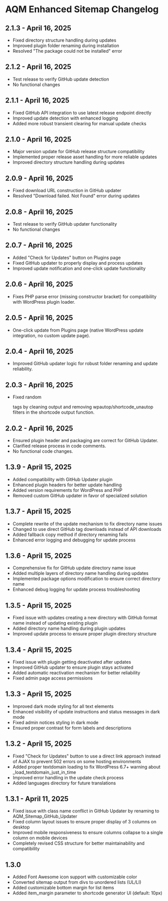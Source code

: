 # AQM Enhanced Sitemap Changelog

## 2.1.3 - April 16, 2025
- Fixed directory structure handling during updates
- Improved plugin folder renaming during installation
- Resolved "The package could not be installed" error

## 2.1.2 - April 16, 2025
- Test release to verify GitHub update detection
- No functional changes

## 2.1.1 - April 16, 2025
- Fixed GitHub API integration to use latest release endpoint directly
- Improved update detection with enhanced logging
- Added more robust transient clearing for manual update checks

## 2.1.0 - April 16, 2025
- Major version update for GitHub release structure compatibility
- Implemented proper release asset handling for more reliable updates
- Improved directory structure handling during updates

## 2.0.9 - April 16, 2025
- Fixed download URL construction in GitHub updater
- Resolved "Download failed. Not Found" error during updates

## 2.0.8 - April 16, 2025
- Test release to verify GitHub updater functionality
- No functional changes

## 2.0.7 - April 16, 2025
- Added "Check for Updates" button on Plugins page
- Fixed GitHub updater to properly display and process updates
- Improved update notification and one-click update functionality

## 2.0.6 - April 16, 2025
- Fixes PHP parse error (missing constructor bracket) for compatibility with WordPress plugin loader.

## 2.0.5 - April 16, 2025
- One-click update from Plugins page (native WordPress update integration, no custom update page).

## 2.0.4 - April 16, 2025
- Improved GitHub updater logic for robust folder renaming and update reliability.

## 2.0.3 - April 16, 2025
- Fixed random <p> tags by cleaning output and removing wpautop/shortcode_unautop filters in the shortcode output function.

## 2.0.2 - April 16, 2025
- Ensured plugin header and packaging are correct for GitHub Updater.
- Clarified release process in code comments.
- No functional code changes.

## 1.3.9 - April 15, 2025
- Added compatibility with GitHub Updater plugin
- Enhanced plugin headers for better update handling
- Added version requirements for WordPress and PHP
- Removed custom GitHub updater in favor of specialized solution

## 1.3.7 - April 15, 2025
- Complete rewrite of the update mechanism to fix directory name issues
- Changed to use direct GitHub tag downloads instead of API downloads
- Added fallback copy method if directory renaming fails
- Enhanced error logging and debugging for update process

## 1.3.6 - April 15, 2025
- Comprehensive fix for GitHub update directory name issue
- Added multiple layers of directory name handling during updates
- Implemented package options modification to ensure correct directory name
- Enhanced debug logging for update process troubleshooting

## 1.3.5 - April 15, 2025
- Fixed issue with updates creating a new directory with GitHub format name instead of updating existing plugin
- Added directory name handling during plugin updates
- Improved update process to ensure proper plugin directory structure

## 1.3.4 - April 15, 2025
- Fixed issue with plugin getting deactivated after updates
- Improved GitHub updater to ensure plugin stays activated
- Added automatic reactivation mechanism for better reliability
- Fixed admin page access permissions

## 1.3.3 - April 15, 2025
- Improved dark mode styling for all text elements
- Enhanced visibility of update instructions and status messages in dark mode
- Fixed admin notices styling in dark mode
- Ensured proper contrast for form labels and descriptions

## 1.3.2 - April 15, 2025
- Fixed "Check for Updates" button to use a direct link approach instead of AJAX to prevent 502 errors on some hosting environments
- Added proper textdomain loading to fix WordPress 6.7+ warning about _load_textdomain_just_in_time
- Improved error handling in the update check process
- Added languages directory for future translations

## 1.3.1 - April 11, 2025
- Fixed issue with class name conflict in GitHub Updater by renaming to AQM_Sitemap_GitHub_Updater
- Fixed column layout issues to ensure proper display of 3 columns on desktop
- Improved mobile responsiveness to ensure columns collapse to a single column on mobile devices
- Completely revised CSS structure for better maintainability and compatibility

## 1.3.0
- Added Font Awesome icon support with customizable color
- Converted sitemap output from divs to unordered lists (UL/LI)
- Added customizable bottom margin for list items
- Added item_margin parameter to shortcode generator UI (default: 10px)
